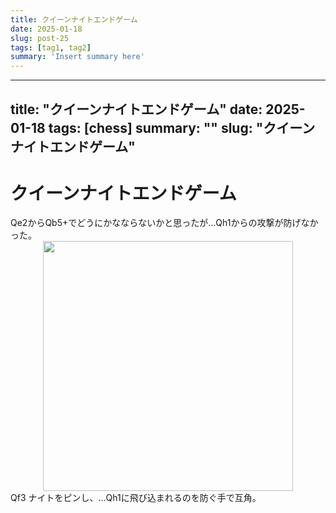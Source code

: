 ```yaml
---
title: クイーンナイトエンドゲーム
date: 2025-01-18
slug: post-25
tags: [tag1, tag2]
summary: 'Insert summary here'
---
```


---
title: "クイーンナイトエンドゲーム"
date: 2025-01-18
tags: [chess]
summary: ""
slug: "クイーンナイトエンドゲーム"
---

# クイーンナイトエンドゲーム

<div>Qe2からQb5+でどうにかなならないかと思ったが...Qh1からの攻撃が防げなかった。</div><div class="separator" style="clear: both; text-align: center;">
  <a href="https://blogger.googleusercontent.com/img/a/AVvXsEiOcvWXRBOYECobAtce4lnHmhKMFJoOL9PxCvvw9dodK0c6BDe-wzhgw_nls4q8mkGRf2F0U2fex1bN_PIrpN05lUzvOBzI17RMNtTwXg_UXmdGdpy-rXOVW7ylK-9tHmbUoTZQMfQFT8nWR0cEyMKgWNvWvPnq6x2eMcfaMqfFUhaMdclEiYv0J3XJGCU" imageanchor="1" style="margin-left: 1em; margin-right: 1em;">
    <img border="0"   src="https://blogger.googleusercontent.com/img/a/AVvXsEiOcvWXRBOYECobAtce4lnHmhKMFJoOL9PxCvvw9dodK0c6BDe-wzhgw_nls4q8mkGRf2F0U2fex1bN_PIrpN05lUzvOBzI17RMNtTwXg_UXmdGdpy-rXOVW7ylK-9tHmbUoTZQMfQFT8nWR0cEyMKgWNvWvPnq6x2eMcfaMqfFUhaMdclEiYv0J3XJGCU" width="400">
  </a>
</div><div>Qf3 ナイトをピンし、...Qh1に飛び込まれるのを防ぐ手で互角。</div>
